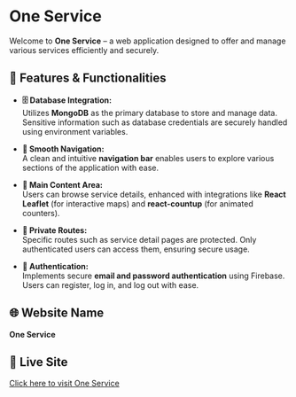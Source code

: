 # One Service

Welcome to **One Service** – a web application designed to offer and manage various services efficiently and securely.

## 🌟 Features & Functionalities

- **🗄️ Database Integration:**  
  Utilizes **MongoDB** as the primary database to store and manage data. Sensitive information such as database credentials are securely handled using environment variables.

- **🧭 Smooth Navigation:**  
  A clean and intuitive **navigation bar** enables users to explore various sections of the application with ease.

- **📌 Main Content Area:**  
  Users can browse service details, enhanced with integrations like **React Leaflet** (for interactive maps) and **react-countup** (for animated counters).

- **🔐 Private Routes:**  
  Specific routes such as service detail pages are protected. Only authenticated users can access them, ensuring secure usage.

- **🔑 Authentication:**  
  Implements secure **email and password authentication** using Firebase. Users can register, log in, and log out with ease.

## 🌐 Website Name

**One Service**

## 🔗 Live Site

[Click here to visit One Service](https://one-service-pro.netlify.app/)
